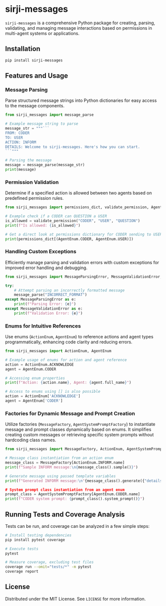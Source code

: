 # sirji-messages

`sirji-messages` is a comprehensive Python package for creating, parsing, validating, and managing message interactions based on permissions in multi-agent systems or applications.

## Installation

```bash
pip install sirji-messages
```

## Features and Usage

### Message Parsing

Parse structured message strings into Python dictionaries for easy access to the message components.

```python
from sirji_messages import message_parse

# Example message string to parse
message_str = """```
FROM: CODER
TO: USER
ACTION: INFORM
DETAILS: Welcome to sirji-messages. Here's how you can start.
```"""

# Parsing the message
message = message_parse(message_str)
print(message)
```

### Permission Validation

Determine if a specified action is allowed between two agents based on predefined permission rules.

```python
from sirji_messages import permissions_dict, validate_permission, AgentEnum

# Example check if a CODER can QUESTION a USER
is_allowed = validate_permission("CODER", "USER", "QUESTION")
print(f"Is allowed: {is_allowed}")

# Get a direct look at permissions dictionary for CODER sending to USER
print(permissions_dict[(AgentEnum.CODER, AgentEnum.USER)])
```

### Handling Custom Exceptions

Efficiently manage parsing and validation errors with custom exceptions for improved error handling and debugging.

```python
from sirji_messages import MessageParsingError, MessageValidationError, message_parse

try:
    # Attempt parsing an incorrectly formatted message
    message_parse("INCORRECT_FORMAT")
except MessageParsingError as e:
    print(f"Parsing Error: {e}")
except MessageValidationError as e:
    print(f"Validation Error: {e}")
```

### Enums for Intuitive References

Use enums (`ActionEnum`, `AgentEnum`) to reference actions and agent types programmatically, enhancing code clarity and reducing errors.

```python
from sirji_messages import ActionEnum, AgentEnum

# Example usage of enums for action and agent reference
action = ActionEnum.ACKNOWLEDGE
agent = AgentEnum.CODER

# Accessing enum properties
print(f"Action: {action.name}, Agent: {agent.full_name}")

# Access to enums using [] is also possible
action = ActionEnum['ACKNOWLEDGE']
agent = AgentEnum['CODER']
```

### Factories for Dynamic Message and Prompt Creation

Utilize factories (`MessageFactory`, `AgentSystemPromptFactory`) to instantiate message and prompt classes dynamically based on enums. It simplifies creating custom messages or retrieving specific system prompts without hardcoding class names.

```python
from sirji_messages import MessageFactory, ActionEnum, AgentSystemPromptFactory, AgentEnum

# Message class instantiation from an action enum
message_class = MessageFactory[ActionEnum.INFORM.name]
print(f"Sample INFORM message:\n{message_class().sample()}")

# Generate message using passed template variables
print(f"Generated INFORM message:\n"{message_class().generate({"details": "Some sample information."})}")

# System prompt class instantiation from an agent enum
prompt_class = AgentSystemPromptFactory[AgentEnum.CODER.name]
print(f"CODER system prompt: {prompt_class().system_prompt()}")
```

## Running Tests and Coverage Analysis

Tests can be run, and coverage can be analyzed in a few simple steps:

```bash
# Install testing dependencies
pip install pytest coverage

# Execute tests
pytest

# Measure coverage, excluding test files
coverage run --omit="tests/*" -m pytest
coverage report
```

## License

Distributed under the MIT License. See `LICENSE` for more information.